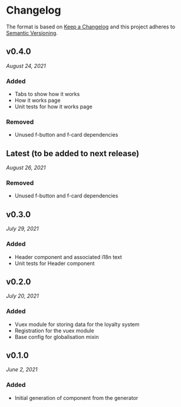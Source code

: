# Changelog

The format is based on [Keep a Changelog](http://keepachangelog.com/en/1.0.0/)
and this project adheres to [Semantic Versioning](http://semver.org/spec/v2.0.0.html).

v0.4.0
------------------------------
*August 24, 2021*

### Added
- Tabs to show how it works
- How it works page
- Unit tests for how it works page

### Removed
- Unused f-button and f-card dependencies


Latest (to be added to next release)
------------------------------
*August 26, 2021*

### Removed
- Unused f-button and f-card dependencies


v0.3.0
------------------------------
*July 29, 2021*

### Added
- Header component and associated i18n text
- Unit tests for Header component


v0.2.0
------------------------------
*July 20, 2021*

### Added
- Vuex module for storing data for the loyalty system
- Registration for the vuex module
- Base config for globalisation mixin


v0.1.0
------------------------------
*June 2, 2021*

### Added
- Initial generation of component from the generator

